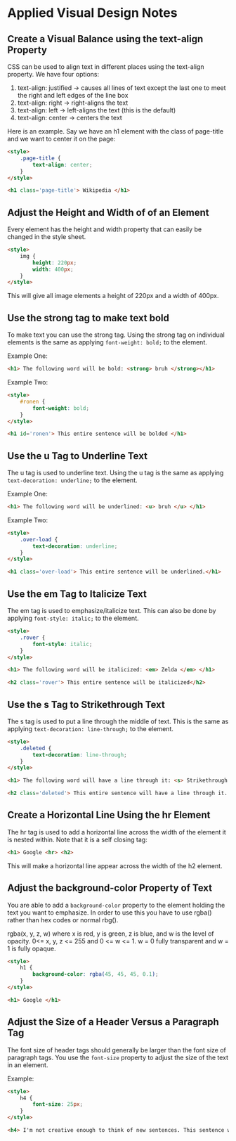 # Applied Visual Design Notes

## Create a Visual Balance using the text-align Property
CSS can be used to align text in different places using the text-align property. We have four options:

1. text-align: justified -> causes all lines of text except the last one to meet the right and left edges of the line box
2. text-align: right -> right-aligns the text
3. text-align: left -> left-aligns the text (this is the default)
4. text-align: center -> centers the text

Here is an example. Say we have an h1 element with the class of page-title and we want to center it on the page:

```html
<style>
    .page-title {
        text-align: center;
    }
</style>

<h1 class='page-title'> Wikipedia </h1>
```

## Adjust the Height and Width of of an Element
Every element has the height and width property that can easily be changed in the style sheet.

```html
<style>
    img {
        height: 220px;
        width: 400px;
    }
</style>
```

This will give all image elements a height of 220px and a width of 400px.

## Use the strong tag to make text bold
To make text you can use the strong tag. Using the strong tag on individual elements is the same as applying ``font-weight: bold;`` to the element.

Example One:

```html
<h1> The following word will be bold: <strong> bruh </strong></h1>
```

Example Two:
```html
<style>
    #ronen {
        font-weight: bold;
    }
</style>

<h1 id='ronen'> This entire sentence will be bolded </h1>
```

## Use the u Tag to Underline Text
The u tag is used to underline text. Using the u tag is the same as applying ``text-decoration: underline;`` to the element.

Example One:

```html
<h1> The following word will be underlined: <u> bruh </u> </h1>
```

Example Two:

```html
<style>
    .over-load {
        text-decoration: underline;
    }
</style>

<h1 class='over-load'> This entire sentence will be underlined.</h1>
```

## Use the em Tag to Italicize Text
The em tag is used to emphasize/italicize text. This can also be done by applying ``font-style: italic;`` to the element.


```html
<style>
    .rover {
        font-style: italic;
    }
</style>

<h1> The following word will be italicized: <em> Zelda </em> </h1>

<h2 class='rover'> This entire sentence will be italicized</h2>
```

## Use the s Tag to Strikethrough Text
The s tag is used to put a line through the middle of text. This is the same as applying ``text-decoration: line-through;`` to the element.

```html
<style>
    .deleted {
        text-decoration: line-through;
    }
</style>

<h1> The following word will have a line through it: <s> Strikethrough text </s></h1>

<h2 class='deleted'> This entire sentence will have a line through it. </h2>
```

## Create a Horizontal Line Using the hr Element
The hr tag is used to add a horizontal line across the width of the element it is nested within. Note that it is a self closing tag:

```html
<h1> Google <hr> <h2>
```
This will make a horizontal line appear across the width of the h2 element.

## Adjust the background-color Property of Text
You are able to add a ``background-color`` property to the element holding the text you want to emphasize.
In order to use this you have to use rgba() rather than hex codes or normal rbg(). 

rgba(x, y, z, w) where x is red, y is green, z is blue, and w is the level of opacity. 0<= x, y, z <= 255 and 0 <= w <= 1.
w = 0 fully transparent and w = 1 is fully opaque.

```html
<style>
    h1 {
        background-color: rgba(45, 45, 45, 0.1);
    }
</style>

<h1> Google </h1>
```

## Adjust the Size of a Header Versus a Paragraph Tag
The font size of header tags should generally be larger than the font size of paragraph tags.
You use the ``font-size`` property to adjust the size of the text in an element.

Example:

```html
<style>
    h4 {
        font-size: 25px;
    }
</style>

<h4> I'm not creative enough to think of new sentences. This sentence will have a font size of 25 pixels. </h4>
```